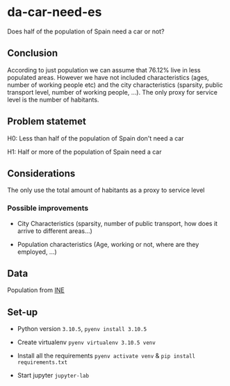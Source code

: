 # da-car-need-es

Does half of the population of Spain need a car or not? 

## Conclusion

According to just population we can assume that 76.12% live in less populated areas. However we have not included characteristics (ages, number of working people etc) and the city characteristics (sparsity, public transport level, number of working people, ...). The only proxy for service level is the number of habitants. 

## Problem statemet

H0: Less than half of the population of Spain don't need a car

H1: Half or more of the population of Spain need a car

## Considerations

The only use the total amount of habitants as a proxy to service level

### Possible improvements 

* City Characteristics (sparsity, number of public transport, how does it arrive to different areas...)

* Population characteristics (Age, working or not, where are they employed, ...)

## Data 

Population from [INE](https://www.ine.es/dynt3/inebase/es/index.htm?padre=517&capsel=525)

## Set-up 

* Python version `3.10.5`, `pyenv install 3.10.5`

* Create virtualenv `pyenv virtualenv 3.10.5 venv`

* Install all the requirements `pyenv activate venv` & `pip install requirements.txt`

* Start jupyter `jupyter-lab`